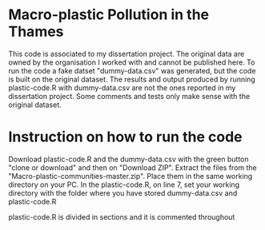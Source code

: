 # Macro-plastic Pollution in the Thames

This code is associated to my dissertation project.
The original data are owned by the organisation I worked with and cannot be published here. To run the code a fake datset "dummy-data.csv" was generated, but the code is built on the original dataset. 
The results and output produced by running plastic-code.R with dummy-data.csv are not the ones reported in my dissertation project. Some comments and tests only make sense with the original dataset.

# Instruction on how to run the code

Download plastic-code.R and the dummy-data.csv with the green button "clone or download" and then on "Download ZIP". Extract the files from the "Macro-plastic-communities-master.zip". Place them in the same working directory on your PC.
In the plastic-code.R, on line 7, set your working directory with the folder where you have stored dummy-data.csv and plastic-code.R

plastic-code.R is divided in sections and it is commented throughout
